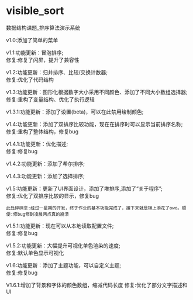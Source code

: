 # visible_sort

数据结构课题_排序算法演示系统

v1.0:添加了简单的菜单

v1.1:功能更新：冒泡排序;  
    修复:修复了闪屏，提升了兼容性

v1.2:功能更新：归并排序、比较/交换计数器;  
    修复:优化了代码结构

v1.3:功能更新：图形化根据数字大小采用不同颜色、添加了不同大小数组选择器;  
    修复:重构了变量结构、优化了执行逻辑

v1.3.1:功能更新：添加了设置(beta)，可以在此禁用绘制颜色;

v1.4:功能更新：添加了双排序比较功能，现在在排序时可以显示当前排序名称;  
    修复:重构了整体结构，修复bug

v1.4.1:功能更新：优化描述;  
    修复:修复bug

v1.4.2:功能更新：添加了希尔排序;

v1.4.3:功能更新：添加了选择排序;

v1.5:功能更新：更新了UI界面设计，添加了堆排序,添加了“关于程序”;  
    修复:优化了双排序比较的显示，修复bug

    此处碎碎念:经过一星期的开发，终于作业的基本功能完成了，接下来就是锦上添花了owo。顺便:修bug修到凌晨两点真的崩溃

v1.5.1:功能更新：现在可以从本地读取配置文件;  
    修复:修复bug

v1.5.2:功能更新：大幅提升可视化单色渲染的速度;  
    修复:默认单色显示可视化

v1.6:功能更新：添加了主题功能，可以自定义主题;  
    修复:修复bug

V1.6.1:增加了背景和字体的颜色数组，缩减代码长度
    修复:优化了部分文字描述和UI

